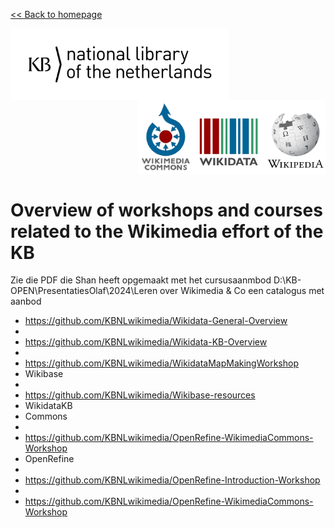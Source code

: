 [<< Back to homepage](https://kbnlwikimedia.github.io)

<img src="../media/KB_Nationale-Bibliotheek_Logo_RGB-Zwart-EN.png" width="350" hspace="0" align="left"/>
<img src="../media/wikimedia-logos.png" align="right" width="300" hspace="0" align="left"/>
<br clear="all"/>

# Overview of workshops and courses related to the Wikimedia effort of the KB

Zie die PDF die Shan heeft opgemaakt met het cursusaanmbod
D:\KB-OPEN\PresentatiesOlaf\2024\Leren over Wikimedia & Co een catalogus met aanbod

* https://github.com/KBNLwikimedia/Wikidata-General-Overview
* 
* https://github.com/KBNLwikimedia/Wikidata-KB-Overview
* 
* https://github.com/KBNLwikimedia/WikidataMapMakingWorkshop
* Wikibase
* 
* https://github.com/KBNLwikimedia/Wikibase-resources
* WikidataKB
* Commons
* 
* https://github.com/KBNLwikimedia/OpenRefine-WikimediaCommons-Workshop
* OpenRefine
* 
* https://github.com/KBNLwikimedia/OpenRefine-Introduction-Workshop
* 
* https://github.com/KBNLwikimedia/OpenRefine-WikimediaCommons-Workshop